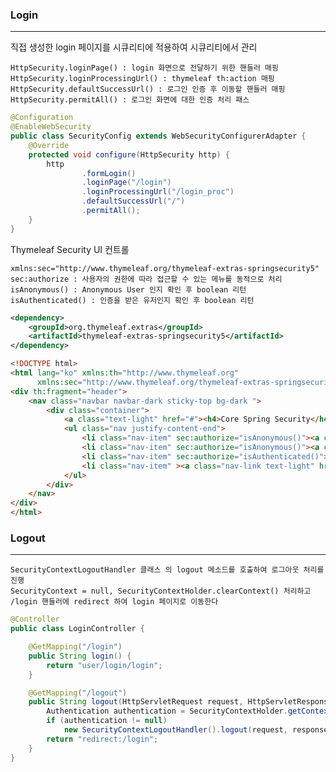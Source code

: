 ### Login

---

직접 생성한 login 페이지를 시큐리티에 적용하여 시큐리티에서 관리

    HttpSecurity.loginPage() : login 화면으로 전달하기 위한 핸들러 매핑
    HttpSecurity.loginProcessingUrl() : thymeleaf th:action 매핑
    HttpSecurity.defaultSuccessUrl() : 로그인 인증 후 이동할 핸들러 매핑
    HttpSecurity.permitAll() : 로그인 화면에 대한 인증 처리 패스

```java
@Configuration
@EnableWebSecurity
public class SecurityConfig extends WebSecurityConfigurerAdapter {
    @Override
    protected void configure(HttpSecurity http) {
        http
                .formLogin()
                .loginPage("/login")
                .loginProcessingUrl("/login_proc")
                .defaultSuccessUrl("/")
                .permitAll();
    }
}
```

Thymeleaf Security UI 컨트롤

    xmlns:sec="http://www.thymeleaf.org/thymeleaf-extras-springsecurity5"
    sec:authorize : 사용자의 권한에 따라 접근할 수 있는 메뉴를 동적으로 처리
    isAnonymous() : Anonymous User 인지 확인 후 boolean 리턴
    isAuthenticated() : 인증을 받은 유저인지 확인 후 boolean 리턴

```xml
<dependency>
    <groupId>org.thymeleaf.extras</groupId>
    <artifactId>thymeleaf-extras-springsecurity5</artifactId>
</dependency>
```

```html
<!DOCTYPE html>
<html lang="ko" xmlns:th="http://www.thymeleaf.org"
      xmlns:sec="http://www.thymeleaf.org/thymeleaf-extras-springsecurity5">
<div th:fragment="header">
    <nav class="navbar navbar-dark sticky-top bg-dark ">
        <div class="container">
            <a class="text-light" href="#"><h4>Core Spring Security</h4></a>
            <ul class="nav justify-content-end">
                <li class="nav-item" sec:authorize="isAnonymous()"><a class="nav-link text-light" th:href="@{/login}">로그인</a></li>
                <li class="nav-item" sec:authorize="isAnonymous()"><a class="nav-link text-light" th:href="@{/users}">회원가입</a></li>
                <li class="nav-item" sec:authorize="isAuthenticated()"><a class="nav-link text-light" th:href="@{/logout}">로그아웃</a></li>
                <li class="nav-item" ><a class="nav-link text-light" href="/">HOME</a></li>
            </ul>
        </div>
    </nav>
</div>
</html>
```

### Logout

---
    
    SecurityContextLogoutHandler 클래스 의 logout 메소드를 호출하여 로그아웃 처리를 진행
    SecurityContext = null, SecurityContextHolder.clearContext() 처리하고
    /login 핸들러에 redirect 하여 login 페이지로 이동한다 
    

```java
@Controller
public class LoginController {

    @GetMapping("/login")
    public String login() {
        return "user/login/login";
    }

    @GetMapping("/logout")
    public String logout(HttpServletRequest request, HttpServletResponse response) {
        Authentication authentication = SecurityContextHolder.getContext().getAuthentication();
        if (authentication != null)
            new SecurityContextLogoutHandler().logout(request, response, authentication);
        return "redirect:/login";
    }
}
```